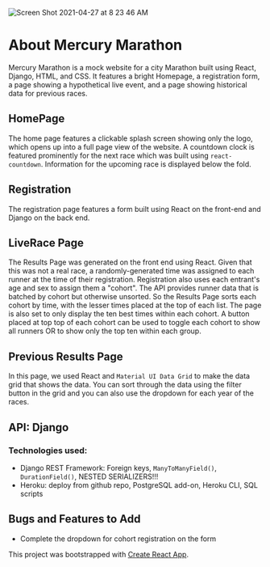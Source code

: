 ![Screen Shot 2021-04-27 at 8 23 46 AM](https://user-images.githubusercontent.com/26289436/116240508-e90b4c80-a731-11eb-8637-a3a9ed438b2e.png)

# About Mercury Marathon
Mercury Marathon is a mock website for a city Marathon built using React, Django, HTML, and CSS. It features a bright Homepage, a registration form, a page showing a hypothetical live event, and a page showing historical data for previous races.

## HomePage
The home page features a clickable splash screen showing only the logo, which opens up into a full page view of the website. A countdown clock is featured prominently for the next race which was built using `react-countdown`. Information for the upcoming race is displayed below the fold.

## Registration
The registration page features a form built using React on the front-end and Django on the back end.

## LiveRace Page
The Results Page was generated on the front end using React.  Given that this was not a real race, a randomly-generated time was assigned to each runner at the time of their registration.  Registration also uses each entrant's age and sex to assign them a "cohort". The API provides runner data that is batched by cohort but otherwise unsorted.  So the Results Page sorts each cohort by time, with the lesser times placed at the top of each list.  The page is also set to only display the ten best times within each cohort.  A button placed at top top of each cohort can be used to toggle each cohort to show all runners OR to show only the top ten within each group.

## Previous Results Page
In this page, we used React and `Material UI Data Grid` to make the data grid that shows the data. You can sort through the data using the filter button in the grid and you can also use the dropdown for each year of the races.

## API: Django
### Technologies used:
- Django REST Framework: Foreign keys, `ManyToManyField()`, `DurationField()`, NESTED SERIALIZERS!!!
- Heroku: deploy from github repo, PostgreSQL add-on, Heroku CLI, SQL scripts

## Bugs and Features to Add
- Complete the dropdown for cohort registration on the form

This project was bootstrapped with [Create React App](https://github.com/facebook/create-react-app).

